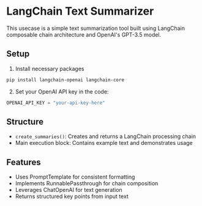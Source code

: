 # LangChain Text Summarizer

This usecase is a simple text summarization tool built using LangChain composable chain architecture and OpenAI's GPT-3.5 model.


## Setup
1. Install necessary packages
```bash
pip install langchain-openai langchain-core
```
2. Set your OpenAI API key in the code:
```python
OPENAI_API_KEY = "your-api-key-here"
```

## Structure
- `create_summaries()`: Creates and returns a LangChain processing chain
- Main execution block: Contains example text and demonstrates usage

## Features
- Uses PromptTemplate for consistent formatting
- Implements RunnablePassthrough for chain composition
- Leverages ChatOpenAI for text generation
- Returns structured key points from input text